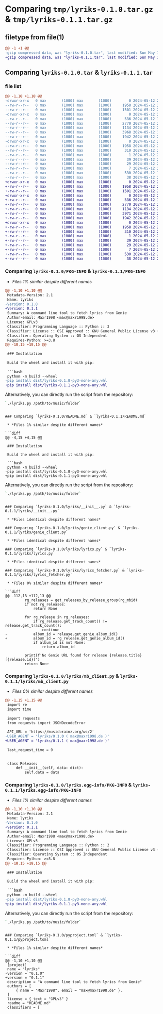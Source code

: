 # Comparing `tmp/lyriks-0.1.0.tar.gz` & `tmp/lyriks-0.1.1.tar.gz`

## filetype from file(1)

```diff
@@ -1 +1 @@
-gzip compressed data, was "lyriks-0.1.0.tar", last modified: Sun May 12 21:21:36 2024, max compression
+gzip compressed data, was "lyriks-0.1.1.tar", last modified: Sun May 12 21:49:30 2024, max compression
```

## Comparing `lyriks-0.1.0.tar` & `lyriks-0.1.1.tar`

### file list

```diff
@@ -1,18 +1,18 @@
-drwxr-xr-x   0 max       (1000) max       (1000)        0 2024-05-12 21:21:36.688278 lyriks-0.1.0/
--rw-r--r--   0 max       (1000) max       (1000)     1958 2024-05-12 21:21:36.688278 lyriks-0.1.0/PKG-INFO
--rw-r--r--   0 max       (1000) max       (1000)     1501 2024-05-12 21:20:32.000000 lyriks-0.1.0/README.md
-drwxr-xr-x   0 max       (1000) max       (1000)        0 2024-05-12 21:21:36.684945 lyriks-0.1.0/lyriks/
--rw-r--r--   0 max       (1000) max       (1000)      536 2024-05-12 15:25:28.000000 lyriks-0.1.0/lyriks/__init__.py
--rw-r--r--   0 max       (1000) max       (1000)     2770 2024-05-12 20:18:56.000000 lyriks-0.1.0/lyriks/genie_client.py
--rw-r--r--   0 max       (1000) max       (1000)     1134 2024-05-12 20:20:30.000000 lyriks-0.1.0/lyriks/lyrics.py
--rw-r--r--   0 max       (1000) max       (1000)     3968 2024-05-12 19:07:56.000000 lyriks-0.1.0/lyriks/lyrics_fetcher.py
--rw-r--r--   0 max       (1000) max       (1000)     1942 2024-05-12 20:20:30.000000 lyriks-0.1.0/lyriks/mb_client.py
-drwxr-xr-x   0 max       (1000) max       (1000)        0 2024-05-12 21:21:36.688278 lyriks-0.1.0/lyriks.egg-info/
--rw-r--r--   0 max       (1000) max       (1000)     1958 2024-05-12 21:21:36.000000 lyriks-0.1.0/lyriks.egg-info/PKG-INFO
--rw-r--r--   0 max       (1000) max       (1000)      310 2024-05-12 21:21:36.000000 lyriks-0.1.0/lyriks.egg-info/SOURCES.txt
--rw-r--r--   0 max       (1000) max       (1000)        1 2024-05-12 21:21:36.000000 lyriks-0.1.0/lyriks.egg-info/dependency_links.txt
--rw-r--r--   0 max       (1000) max       (1000)       39 2024-05-12 21:21:36.000000 lyriks-0.1.0/lyriks.egg-info/entry_points.txt
--rw-r--r--   0 max       (1000) max       (1000)       29 2024-05-12 21:21:36.000000 lyriks-0.1.0/lyriks.egg-info/requires.txt
--rw-r--r--   0 max       (1000) max       (1000)        7 2024-05-12 21:21:36.000000 lyriks-0.1.0/lyriks.egg-info/top_level.txt
--rw-r--r--   0 max       (1000) max       (1000)      530 2024-05-12 16:40:13.000000 lyriks-0.1.0/pyproject.toml
--rw-r--r--   0 max       (1000) max       (1000)       38 2024-05-12 21:21:36.688278 lyriks-0.1.0/setup.cfg
+drwxr-xr-x   0 max       (1000) max       (1000)        0 2024-05-12 21:49:30.353587 lyriks-0.1.1/
+-rw-r--r--   0 max       (1000) max       (1000)     1958 2024-05-12 21:49:30.353587 lyriks-0.1.1/PKG-INFO
+-rw-r--r--   0 max       (1000) max       (1000)     1501 2024-05-12 21:48:33.000000 lyriks-0.1.1/README.md
+drwxr-xr-x   0 max       (1000) max       (1000)        0 2024-05-12 21:49:30.353587 lyriks-0.1.1/lyriks/
+-rw-r--r--   0 max       (1000) max       (1000)      536 2024-05-12 15:25:28.000000 lyriks-0.1.1/lyriks/__init__.py
+-rw-r--r--   0 max       (1000) max       (1000)     2770 2024-05-12 20:18:56.000000 lyriks-0.1.1/lyriks/genie_client.py
+-rw-r--r--   0 max       (1000) max       (1000)     1134 2024-05-12 20:20:30.000000 lyriks-0.1.1/lyriks/lyrics.py
+-rw-r--r--   0 max       (1000) max       (1000)     3971 2024-05-12 21:46:34.000000 lyriks-0.1.1/lyriks/lyrics_fetcher.py
+-rw-r--r--   0 max       (1000) max       (1000)     1942 2024-05-12 21:48:33.000000 lyriks-0.1.1/lyriks/mb_client.py
+drwxr-xr-x   0 max       (1000) max       (1000)        0 2024-05-12 21:49:30.353587 lyriks-0.1.1/lyriks.egg-info/
+-rw-r--r--   0 max       (1000) max       (1000)     1958 2024-05-12 21:49:30.000000 lyriks-0.1.1/lyriks.egg-info/PKG-INFO
+-rw-r--r--   0 max       (1000) max       (1000)      310 2024-05-12 21:49:30.000000 lyriks-0.1.1/lyriks.egg-info/SOURCES.txt
+-rw-r--r--   0 max       (1000) max       (1000)        1 2024-05-12 21:49:30.000000 lyriks-0.1.1/lyriks.egg-info/dependency_links.txt
+-rw-r--r--   0 max       (1000) max       (1000)       39 2024-05-12 21:49:30.000000 lyriks-0.1.1/lyriks.egg-info/entry_points.txt
+-rw-r--r--   0 max       (1000) max       (1000)       29 2024-05-12 21:49:30.000000 lyriks-0.1.1/lyriks.egg-info/requires.txt
+-rw-r--r--   0 max       (1000) max       (1000)        7 2024-05-12 21:49:30.000000 lyriks-0.1.1/lyriks.egg-info/top_level.txt
+-rw-r--r--   0 max       (1000) max       (1000)      530 2024-05-12 21:48:22.000000 lyriks-0.1.1/pyproject.toml
+-rw-r--r--   0 max       (1000) max       (1000)       38 2024-05-12 21:49:30.353587 lyriks-0.1.1/setup.cfg
```

### Comparing `lyriks-0.1.0/PKG-INFO` & `lyriks-0.1.1/PKG-INFO`

 * *Files 1% similar despite different names*

```diff
@@ -1,10 +1,10 @@
 Metadata-Version: 2.1
 Name: lyriks
-Version: 0.1.0
+Version: 0.1.1
 Summary: A command line tool to fetch lyrics from Genie
 Author-email: Maxr1998 <max@maxr1998.de>
 License: GPLv3
 Classifier: Programming Language :: Python :: 3
 Classifier: License :: OSI Approved :: GNU General Public License v3 (GPLv3)
 Classifier: Operating System :: OS Independent
 Requires-Python: >=3.8
@@ -18,15 +18,15 @@
 
 ### Installation
 
 Build the wheel and install it with pip:
 
 ```bash
 python -m build --wheel
-pip install dist/lyriks-0.1.0-py3-none-any.whl
+pip install dist/lyriks-0.1.1-py3-none-any.whl
 ```
 
 Alternatively, you can directly run the script from the repository:
 
 ```bash
 `./lyriks.py /path/to/music/folder`
 ```
```

### Comparing `lyriks-0.1.0/README.md` & `lyriks-0.1.1/README.md`

 * *Files 1% similar despite different names*

```diff
@@ -4,15 +4,15 @@
 
 ### Installation
 
 Build the wheel and install it with pip:
 
 ```bash
 python -m build --wheel
-pip install dist/lyriks-0.1.0-py3-none-any.whl
+pip install dist/lyriks-0.1.1-py3-none-any.whl
 ```
 
 Alternatively, you can directly run the script from the repository:
 
 ```bash
 `./lyriks.py /path/to/music/folder`
 ```
```

### Comparing `lyriks-0.1.0/lyriks/__init__.py` & `lyriks-0.1.1/lyriks/__init__.py`

 * *Files identical despite different names*

### Comparing `lyriks-0.1.0/lyriks/genie_client.py` & `lyriks-0.1.1/lyriks/genie_client.py`

 * *Files identical despite different names*

### Comparing `lyriks-0.1.0/lyriks/lyrics.py` & `lyriks-0.1.1/lyriks/lyrics.py`

 * *Files identical despite different names*

### Comparing `lyriks-0.1.0/lyriks/lyrics_fetcher.py` & `lyriks-0.1.1/lyriks/lyrics_fetcher.py`

 * *Files 0% similar despite different names*

```diff
@@ -112,13 +112,13 @@
         rg_releases = get_releases_by_release_group(rg_mbid)
         if not rg_releases:
             return None
 
         for rg_release in rg_releases:
             if rg_release.get_track_count() != release.get_track_count():
                 continue
-            album_id = release.get_genie_album_id()
+            album_id = rg_release.get_genie_album_id()
             if album_id is not None:
                 return album_id
 
         print(f'No Genie URL found for release {release.title} [{release.id}]')
         return None
```

### Comparing `lyriks-0.1.0/lyriks/mb_client.py` & `lyriks-0.1.1/lyriks/mb_client.py`

 * *Files 0% similar despite different names*

```diff
@@ -1,15 +1,15 @@
 import re
 import time
 
 import requests
 from requests import JSONDecodeError
 
 API_URL = 'https://musicbrainz.org/ws/2'
-USER_AGENT = 'lyriks/0.1.0 ( max@maxr1998.de )'
+USER_AGENT = 'lyriks/0.1.1 ( max@maxr1998.de )'
 
 last_request_time = 0
 
 
 class Release:
     def __init__(self, data: dict):
         self.data = data
```

### Comparing `lyriks-0.1.0/lyriks.egg-info/PKG-INFO` & `lyriks-0.1.1/lyriks.egg-info/PKG-INFO`

 * *Files 1% similar despite different names*

```diff
@@ -1,10 +1,10 @@
 Metadata-Version: 2.1
 Name: lyriks
-Version: 0.1.0
+Version: 0.1.1
 Summary: A command line tool to fetch lyrics from Genie
 Author-email: Maxr1998 <max@maxr1998.de>
 License: GPLv3
 Classifier: Programming Language :: Python :: 3
 Classifier: License :: OSI Approved :: GNU General Public License v3 (GPLv3)
 Classifier: Operating System :: OS Independent
 Requires-Python: >=3.8
@@ -18,15 +18,15 @@
 
 ### Installation
 
 Build the wheel and install it with pip:
 
 ```bash
 python -m build --wheel
-pip install dist/lyriks-0.1.0-py3-none-any.whl
+pip install dist/lyriks-0.1.1-py3-none-any.whl
 ```
 
 Alternatively, you can directly run the script from the repository:
 
 ```bash
 `./lyriks.py /path/to/music/folder`
 ```
```

### Comparing `lyriks-0.1.0/pyproject.toml` & `lyriks-0.1.1/pyproject.toml`

 * *Files 1% similar despite different names*

```diff
@@ -1,10 +1,10 @@
 [project]
 name = "lyriks"
-version = "0.1.0"
+version = "0.1.1"
 description = "A command line tool to fetch lyrics from Genie"
 authors = [
     { name = "Maxr1998", email = "max@maxr1998.de" },
 ]
 license = { text = "GPLv3" }
 readme = "README.md"
 classifiers = [
```

